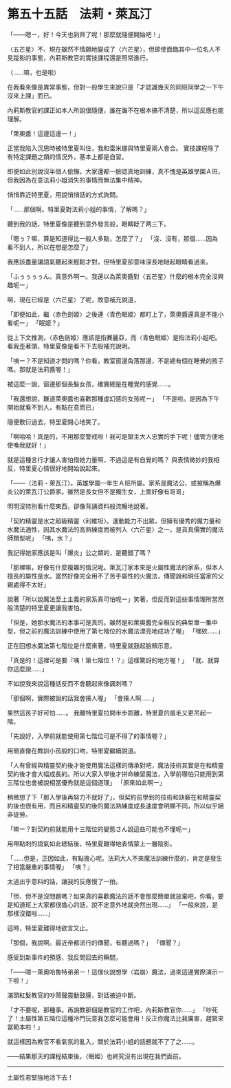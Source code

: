 # 第五十五話　法莉・萊瓦汀

「――嗯ー，好！今天也到齊了呢！那麼就隨便開始吧！」

〈五芒星〉不、現在雖然不情願地變成了〈六芒星〉，但即使面臨其中一位名人不見蹤影的事態，內莉斯教官的實技課程還是照常進行。

（……嘛，也是啦）

在我看來像是異常事態，但對一般學生來說只是「才認識幾天的同班同學之一下午沒來上課」而已。

內莉斯教官的課正如本人所說很隨便，誰在誰不在根本搞不清楚，所以這反應也能理解。

「萊奧醬！這邊這邊ー！」

正當我陷入沉思時被特里夏叫住，我和雷米娜與特里夏兩人會合。
實技課程除了有特定課題之類的情況外，基本上都是自習。

即便如此別說沒半個人偷懶，大家還都一臉認真地訓練，真不愧是英雄學園Ａ班，但我因為在意法莉小姐消失的事情而無法集中精神。

悄悄靠近特里夏，用說悄悄話的方式詢問。

「……那個啊。特里夏對法莉小姐的事情，了解嗎？」

聽到我的話，特里夏像是聽到意外發言般，眼睛眨了两三下。

「嗯ぅ？嘛，算是知道得比一般人多點，怎麼了？」
「沒、沒有，那個……因為看不到人，所以在想是怎麼了」

我應該盡量讓語氣聽起來輕鬆才對，但特里夏卻意味深長地瞇起眼睛看過來。

「ふぅぅぅぅん。真意外啊ー。我還以為萊奧醬對〈五芒星〉什麼的根本完全沒興趣呢ー」

啊，現在已經是〈六芒星〉了呢，故意補充說道，

「即便如此，繼〈赤色劍姬〉之後連〈青色眠姬〉都盯上了，萊奧醬還真是不能小看呢ー」
「眠姬？」

從上下文推測，〈赤色劍姬〉應該是指賽麗亞，而〈青色眠姬〉是指法莉小姐吧。
看我歪著頭，特里夏像是看不下去般補充說明。

「咦ー？不是知道才問的嗎？你看，教室窗邊角落那邊，不是總有個在睡覺的孩子嗎。那就是法莉醬喔！」

被這麼一說，窗邊那個長髮女孩，確實總是在睡覺的感覺……。

「我還想說，難道萊奧醬也喜歡那種虛幻感的女孩呢ー」
「不是啦。是因為下午開始就看不到人，有點在意而已」

隨便敷衍過去，特里夏開心地笑了。

「啊哈哈！真是的，不用那麼警戒啦！我可是盟主大人忠實的手下呢！儘管方便地使喚我就好！」

就是這種言行才讓人害怕借她力量啊，不過這是有自覺的嗎？
與表情微妙的我相反，特里夏心情很好地開始說起來。

「――〈法莉・萊瓦汀〉。英雄學園一年生Ａ班所屬。家系是魔法公、或被稱為爆炎公的萊瓦汀公爵家。雖然是長女但不是獨生女，上面好像有哥哥」

明明沒特別看什麼東西，卻像背誦資料般流暢地說著。

「契約精靈是水之超級精靈〈利維坦〉。運動能力不出眾，但擁有優秀的魔力量和水魔法適性，因其水魔法的高熟練度而被列入〈六芒星〉之一，是貨真價實的魔法師類型呢」
「咦，水？」

我記得她家應該是叫「爆炎」公之類的，是聽錯了嗎？

「那裡嘛，好像有什麼複雜的情況呢。萊瓦汀家本來是火屬性魔法的家系，但本人擅長的屬性是水。當然好像完全用不了苦手屬性的火魔法，傳聞說和現任當家的父親處得不太好」

說著「所以說魔法至上主義的家系真可怕呢ー」笑著，但反而對這些事情理所當然般清楚的特里夏更讓我害怕。

「但是，她那水魔法的本事可是真的。雖然是和萊奧醬完全相反的典型單一集中型，但之前的魔法訓練中使用了第七階位的水魔法漂亮地成功了喔」
「嘿欸……」

正在回想水魔法第七階位是什麼來著，特里夏就鼓起臉頰示意。

「真是的！這裡可是要『咦！第七階位！？』這樣驚訝的地方喔！」
「就、就算你這麼說……」

不如說我來說這種話反而不會聽起來像諷刺嗎？

「那個啊，實際被說的話我會揍人喔」
「會揍人啊……」

果然這孩子好可怕……。
我離特里夏拉開半步距離，特里夏的眉毛又更吊起一階。

「先說好，入學前就能使用第七階位可是不得了的事情喔？」

用簡直像在教訓小孩般的口吻，特里夏繼續說道。

「人有曾經與精靈契約後才能使用魔法這樣的傳承對吧，魔法技術其實是在和精靈契約後才會大幅成長的。所以大家入學後才拼命練習魔法，入學前哪怕只能用到第三階位也會被說相當優秀就是這個道理」
「原來如此啊ー」

稍微想了下「那入學後再努力不就好了」，但契約前學到的技術和訣竅在和精靈契約後也很有用，而且和精靈契約後的魔法熟練度成長速度會明顯不同，所以似乎絕非徒勞。

「嘛ー？對契約前就能用十三階位的變態さん說這些可能也不懂呢ー」

用帶點刺的語氣如此總結後，特里夏難得地表情蒙上一層陰影。

「……但是，正因如此，有點擔心呢。法莉大人不來魔法訓練什麼的，肯定是發生了相當嚴重的事情喔」
「咦？」

太過出乎意料的話，讓我的反應慢了一拍。

「但、但不是沒問題嗎？如果真的喜歡魔法的話不會那麼簡單就放棄吧，你看。要是知道班上大家都很擔心的話，說不定意外地就突然出現……」
「一般來說，是那樣沒錯啦……」

這時，特里夏難得地欲言又止。

「那個，我說啊。最近帝都流行的傳聞，有聽過嗎？」
「傳聞？」

感受到新事件的預感，我反問回去的瞬間，

「――喂ー萊奧哈魯特弟弟ー！這傢伙說想學〈岩崩〉魔法，過來這邊實際演示一下啦！」

滿頭紅髮教官的吵鬧聲震動鼓膜，對話被迫中斷。

「才不要呢，那種事。再說教那個是教官的工作吧，內莉斯教官你……」
「吵死了！土屬性第五階位這種冷門玩意我怎麼可能會用！反正你魔法比我厲害，趕緊來當範本啦！」

就這樣因為教官不看氣氛的亂入，關於法莉小姐的話題就不了了之……。

――結果那天的課程結束後，〈眠姬〉也終究沒有出現在我們面前。

---

土屬性君堅強地活下去！